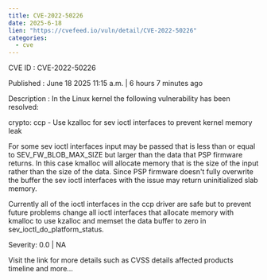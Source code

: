 ```yaml
---
title: CVE-2022-50226
date: 2025-6-18
lien: "https://cvefeed.io/vuln/detail/CVE-2022-50226"
categories:
  - cve
---
```


CVE ID : CVE-2022-50226

Published :  June 18
2025
11:15 a.m. | 6 hours
7 minutes ago

Description : In the Linux kernel
the following vulnerability has been resolved:

crypto: ccp - Use kzalloc for sev ioctl interfaces to prevent kernel memory leak

For some sev ioctl interfaces
input may be passed that is less than or
equal to SEV_FW_BLOB_MAX_SIZE
but larger than the data that PSP
firmware returns. In this case
kmalloc will allocate memory that is the
size of the input rather than the size of the data. Since PSP firmware
doesn't fully overwrite the buffer
the sev ioctl interfaces with the
issue may return uninitialized slab memory.

Currently
all of the ioctl interfaces in the ccp driver are safe
but
to prevent future problems
change all ioctl interfaces that allocate
memory with kmalloc to use kzalloc and memset the data buffer to zero
in sev_ioctl_do_platform_status.

Severity: 0.0 | NA

Visit the link for more details
such as CVSS details
affected products
timeline
and more...
